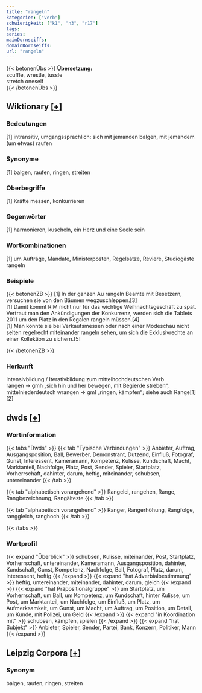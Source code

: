 ```yaml
---
title: "rangeln"
kategorien: ["Verb"]
schwierigkeit: ["k1", "h3", "r17"]
tags:
series:
mainDornseiffs:
domainDornseiffs:
url: "rangeln"
---
```


{{< betonenÜbs >}}
**Übersetzung:**  
scuffle, wrestle, tussle  
stretch oneself  
{{< /betonenÜbs >}}

## Wiktionary [[+](https://de.wiktionary.org/wiki/rangeln)]

### Bedeutungen
[1] intransitiv, umgangssprachlich: sich mit jemanden balgen, mit jemandem (um etwas) raufen  

### Synonyme
[1] balgen, raufen, ringen, streiten  

### Oberbegriffe
[1] Kräfte messen, konkurrieren  

### Gegenwörter
[1] harmonieren, kuscheln, ein Herz und eine Seele sein  

### Wortkombinationen
[1] um Aufträge, Mandate, Ministerposten, Regelsätze, Reviere, Studiogäste rangeln  

### Beispiele
{{< betonenZB >}}
[1] In der ganzen Au rangeln Beamte mit Besetzern, versuchen sie von den Bäumen wegzuschleppen.[3]  
[1] Damit kommt RIM nicht nur für das wichtige Weihnachtsgeschäft zu spät. Vertraut man den Ankündigungen der Konkurrenz, werden sich die Tablets 2011 um den Platz in den Regalen rangeln müssen.[4]  
[1] Man konnte sie bei Verkaufsmessen oder nach einer Modeschau nicht selten regelrecht miteinander rangeln sehen, um sich die Exklusivrechte an einer Kollektion zu sichern.[5]  

{{< /betonenZB >}}
### Herkunft
Intensivbildung / Iterativbildung zum mittelhochdeutschen Verb rangen → gmh „sich hin und her bewegen, mit Begierde streben“, mittelniederdeutsch wrangen → gml „ringen, kämpfen“; siehe auch Range[1][2]  



## dwds [[+](https://www.dwds.de/wb/rangeln)]

### Wortinformation
{{< tabs "Dwds" >}}
{{< tab "Typische Verbindungen" >}}
Anbieter, Auftrag, Ausgangsposition, Ball, Bewerber, Demonstrant, Dutzend, Einfluß, Fotograf, Gunst, Interessent, Kameramann, Kompetenz, Kulisse, Kundschaft, Macht, Marktanteil, Nachfolge, Platz, Post, Sender, Spieler, Startplatz, Vorherrschaft, dahinter, darum, heftig, miteinander, schubsen, untereinander
{{< /tab >}}

{{< tab "alphabetisch vorangehend" >}}
Rangelei, rangehen, Range, Rangbezeichnung, Rangälteste
{{< /tab >}}

{{< tab "alphabetisch vorangehend" >}}
Ranger, Rangerhöhung, Rangfolge, ranggleich, ranghoch
{{< /tab >}}

{{< /tabs >}}

### Wortprofil
{{< expand "Überblick" >}} schubsen, Kulisse, miteinander, Post, Startplatz, Vorherrschaft, untereinander, Kameramann, Ausgangsposition, dahinter, Kundschaft, Gunst, Kompetenz, Nachfolge, Ball, Fotograf, Platz, darum, Interessent, heftig {{< /expand >}}
{{< expand "hat Adverbialbestimmung" >}} heftig, untereinander, miteinander, dahinter, darum, gleich {{< /expand >}}
{{< expand "hat Präpositionalgruppe" >}} um Startplatz, um Vorherrschaft, um Ball, um Kompetenz, um Kundschaft, hinter Kulisse, um Post, um Marktanteil, um Nachfolge, um Einfluß, um Platz, um Aufmerksamkeit, um Gunst, um Macht, um Auftrag, um Position, um Detail, um Kunde, mit Polizei, um Geld {{< /expand >}}
{{< expand "in Koordination mit" >}} schubsen, kämpfen, spielen {{< /expand >}}
{{< expand "hat Subjekt" >}} Anbieter, Spieler, Sender, Partei, Bank, Konzern, Politiker, Mann {{< /expand >}}

## Leipzig Corpora [[+](https://corpora.uni-leipzig.de/en/res?word=rangeln&corpusId=deu_newscrawl-public_2018)]


### Synonym
balgen, raufen, ringen, streiten

